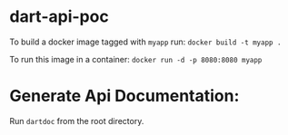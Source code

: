 # dart-api-poc

To build a docker image tagged with `myapp` run:
`docker build -t myapp .`

To run this image in a container:
`docker run -d -p 8080:8080 myapp`

Generate Api Documentation:
==========================
Run `dartdoc` from the root directory.
